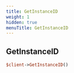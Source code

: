 ```yaml
---
title: GetInstanceID
weight: 1
hidden: true
menuTitle: GetInstanceID
---
```

## GetInstanceID
```perl
$client->GetInstanceID()
```